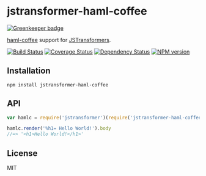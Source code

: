 # jstransformer-haml-coffee

[![Greenkeeper badge](https://badges.greenkeeper.io/jstransformers/jstransformer-haml-coffee.svg)](https://greenkeeper.io/)

[haml-coffee](https://github.com/netzpirat/haml-coffee) support for [JSTransformers](http://github.com/jstransformers).

[![Build Status](https://img.shields.io/travis/jstransformers/jstransformer-haml-coffee/master.svg)](https://travis-ci.org/jstransformers/jstransformer-haml-coffee)
[![Coverage Status](https://img.shields.io/codecov/c/github/jstransformers/jstransformer-haml-coffee/master.svg)](https://codecov.io/gh/jstransformers/jstransformer-haml-coffee)
[![Dependency Status](https://img.shields.io/david/jstransformers/jstransformer-haml-coffee/master.svg)](http://david-dm.org/jstransformers/jstransformer-haml-coffee)
[![NPM version](https://img.shields.io/npm/v/jstransformer-haml-coffee.svg)](https://www.npmjs.org/package/jstransformer-haml-coffee)

## Installation

    npm install jstransformer-haml-coffee

## API

```js
var hamlc = require('jstransformer')(require('jstransformer-haml-coffee'))

hamlc.render('%h1= Hello World!').body
//=> '<h1>Hello World!</h1>'
```

## License

MIT
